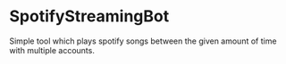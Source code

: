 # SpotifyStreamingBot
Simple tool which plays spotify songs between the given amount of time with multiple accounts.
